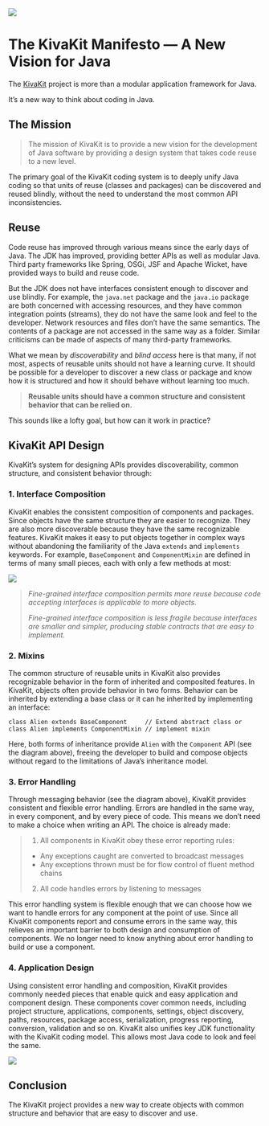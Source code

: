 
<img src="https://www.state-of-the-art.org/graphics/kivakit/kivakit-logo-large.png"/>

# The KivaKit Manifesto — A New Vision for Java

The [KivaKit](https://www.kivakit.org) project is more than a modular application framework for Java.

It’s a new way to think about coding in Java.

## The Mission

> The mission of KivaKit is to provide a new vision for the development of Java software by providing 
> a design system that takes code reuse to a new level.

The primary goal of the KivaKit coding system is to deeply unify Java coding so that units of reuse 
(classes and packages) can be discovered and reused blindly, without the need to understand the most 
common API inconsistencies.

## Reuse

Code reuse has improved through various means since the early days of Java. The JDK has improved, 
providing better APIs as well as modular Java. Third party frameworks like Spring, OSGi, JSF and 
Apache Wicket, have provided ways to build and reuse code.

But the JDK does not have interfaces consistent enough to discover and use blindly. For example, the `java.net` 
package and the `java.io` package are both concerned with accessing resources, and they have common integration 
points (streams), they do not have the same look and feel to the developer. Network resources and files don’t 
have the same semantics. The contents of a package are not accessed in the same way as a folder. Similar 
criticisms can be made of aspects of many third-party frameworks.

What we mean by *discoverability* and *blind access* here is that many, if not most, aspects of reusable 
units should not have a learning curve. It should be possible for a developer to discover a new class or 
package and know how it is structured and how it should behave without learning too much.

> **Reusable units should have a common structure and consistent behavior that can be relied on.**

This sounds like a lofty goal, but how can it work in practice?

## KivaKit API Design

KivaKit’s system for designing APIs provides discoverability, common structure, and consistent behavior through:

### 1. Interface Composition

KivaKit enables the consistent composition of components and packages. Since objects have the same 
structure they are easier to recognize. They are also more discoverable because they have the same 
recognizable features. KivaKit makes it easy to put objects together in complex ways without abandoning 
the familiarity of the Java `extends` and `implements` keywords. For example, `BaseComponent` and 
`ComponentMixin` are defined in terms of many small pieces, each with only a few methods at most:

<img src="https://www.state-of-the-art.org/graphics/interface-composition/interface-composition.png"/>

> *Fine-grained interface composition permits more reuse because code accepting interfaces is 
> applicable to more objects.*
> 
> *Fine-grained interface composition is less fragile because interfaces are smaller and simpler, 
> producing stable contracts that are easy to implement.*

### 2. Mixins

The common structure of reusable units in KivaKit also provides recognizable behavior in the form of 
inherited and composited features. In KivaKit, objects often provide behavior in two forms. Behavior 
can be inherited by extending a base class or it can he inherited by implementing an interface:

```
class Alien extends BaseComponent     // Extend abstract class or
class Alien implements ComponentMixin // implement mixin
```

Here, both forms of inheritance provide `Alien` with the `Component` API (see the diagram above), 
freeing the developer to build and compose objects without regard to the limitations of Java’s inheritance model.

### 3. Error Handling

Through messaging behavior (see the diagram above), KivaKit provides consistent and flexible error handling. 
Errors are handled in the same way, in every component, and by every piece of code. This means we don’t need 
to make a choice when writing an API. The choice is already made:

> 1. All components in KivaKit obey these error reporting rules:
>  * Any exceptions caught are converted to broadcast messages
>  * Any exceptions thrown must be for flow control of fluent method chains
> 2. All code handles errors by listening to messages

This error handling system is flexible enough that we can choose how we want to handle errors for any 
component at the point of use. Since all KivaKit components report and consume errors in the same way, 
this relieves an important barrier to both design and consumption of components. We no longer need to 
know anything about error handling to build or use a component.

### 4. Application Design

Using consistent error handling and composition, KivaKit provides commonly needed pieces that enable 
quick and easy application and component design. These components cover common needs, including project 
structure, applications, components, settings, object discovery, paths, resources, package access, 
serialization, progress reporting, conversion, validation and so on. KivaKit also unifies key JDK 
functionality with the KivaKit coding model. This allows most Java code to look and feel the same.

<img src="https://www.state-of-the-art.org/graphics/application-design/application-design.png"/>

## Conclusion

The KivaKit project provides a new way to create objects with common structure and behavior that 
are easy to discover and use.
